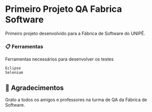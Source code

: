 # Primeiro Projeto QA Fabrica Software
Primeiro projeto desenvolvido para a Fábrica de Software do UNIPÊ.

### 📋 Ferramentas

Ferramentas necessários para desenvolver os testes

```
Eclipse
Selenium
```

## 🎁 Agradecimentos

Grato a todos os amigos e professores na turma de QA da Fábrica de Software.
